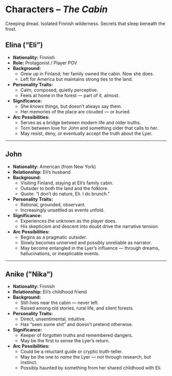 # Characters – *The Cabin*

Creeping dread. Isolated Finnish wilderness. Secrets that sleep beneath the frost.

## Elina (“Eli”)

- **Nationality:** Finnish  
- **Role:** Protagonist / Player POV  
- **Background:**
  - Grew up in Finland; her family owned the cabin. Now she does.
  - Left for America but maintains strong ties to the land.
- **Personality Traits:**
  - Calm, composed, quietly perceptive.
  - Feels at home in the forest — part of it, almost.
- **Significance:**
  - She *knows* things, but doesn’t always say them.
  - Her memories of the place are clouded — or buried.
- **Arc Possibilities:**
  - Serves as a bridge between modern life and older truths.
  - Torn between love for John and something older that calls to her.
  - May resist, deny, or eventually accept the truth about the Lyer.

---

## John

- **Nationality:** American (from New York)  
- **Relationship:** Eli’s husband  
- **Background:**
  - Visiting Finland, staying at Eli’s family cabin.
  - Outsider to both the land and the folklore.
  - Quote: “I don’t do nature, Eli. I do brunch.”
- **Personality Traits:**
  - Rational, grounded, observant.
  - Increasingly unsettled as events unfold.
- **Significance:**
  - Experiences the unknown as the player does.
  - His skepticism and descent into doubt drive the narrative tension.
- **Arc Possibilities:**
  - Begins as a pragmatic outsider.
  - Slowly becomes unnerved and possibly unreliable as narrator.
  - May become entangled in the Lyer’s influence — through dreams, hallucinations, or inexplicable events.

---

## Anike ("Nika")

- **Nationality:** Finnish  
- **Relationship:** Eli’s childhood friend  
- **Background:**
  - Still lives near the cabin — never left.
  - Raised among old stories, rural life, and silent forests.
- **Personality Traits:**
  - Direct, unsentimental, intuitive.
  - Has “seen some shit” and doesn’t pretend otherwise.
- **Significance:**
  - Keeper of forgotten truths and remembered dangers.
  - May be the first to sense the Lyer’s return.
- **Arc Possibilities:**
  - Could be a reluctant guide or cryptic truth-teller.
  - May be the one to *name* the Lyer — not through research, but instinct.
  - Possibly haunted by something from her shared childhood with Eli.